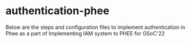 # authentication-phee
Below are the steps and configuration files to implement authentication in Phee as a part of Implementing IAM system to PHEE for GSoC'22
